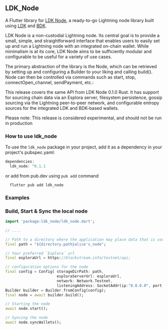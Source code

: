 ## LDK_Node

A Flutter library for [LDK Node](https://github.com/lightningdevkit/ldk-node), a ready-to-go Lightning node library built using [LDK](https://lightningdevkit.org) and [BDK](https://bitcoindevkit.org).

LDK Node is a non-custodial Lightning node. Its central goal is to provide a small, simple, and straightforward interface that enables users to easily set up and run a Lightning node with an integrated on-chain wallet. While minimalism is at its core, LDK Node aims to be sufficiently modular and configurable to be useful for a variety of use cases.

The primary abstraction of the library is the Node, which can be retrieved by setting up and configuring a Builder to your liking and calling build(). Node can then be controlled via commands such as start, stop, connectOpen_channel, sendPayment, etc.:

This release covers the same API from LDK Node 0.1.0 Rust. It has support for sourcing chain data via an Esplora server, filesystem persistence, gossip sourcing via the Lightning peer-to-peer network, and configurable entropy sources for the integrated LDK and BDK-based wallets.

Please note: This release is considered experimental, and should not be run in production
### How to use ldk_node

To use the `ldk_node` package in your project, add it as a dependency in your project's pubspec.yaml:

```dart
dependencies:
  ldk_node: ^0.1.1
```
or add from pub.dev using `pub add` command

```
  flutter pub add ldk_node
```

### Examples

### Build, Start & Sync the local node

```dart
import 'package:ldk_node/ldk_node.dart';

// ....

// Path to a directory where the application may place data that is user-generated
final path = "${directory.path}alice's_node";

// Your preferred `Esplora` url
final esploraUrl = https://blockstream.info/testnet/api;

// configuration options for the node
final config = Config( storageDirPath: path,
                       esploraServerUrl: esploraUrl,
                       network: Network.Testnet,
                       listeningAddress: SocketAddr(ip:"0.0.0.0", port:80) );
Builder builder = Builder.fromConfig(config);
final node = await builder.build();

// Starting the node
await node.start();

// Syncing the node
await node.syncWallets();

```
